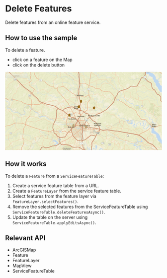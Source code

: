 # Delete Features

Delete features from an online feature service.

## How to use the sample

To delete a feature.
  - click on a feature on the Map
  - click on the delete button

<img src="DeleteFeatures.gif"/>

## How it works

To delete a `Feature` from a `ServiceFeatureTable`:


  1. Create a service feature table from a URL.
  2. Create a `FeatureLayer` from the service feature table.
  3. Select features from the feature layer via `FeatureLayer.selectFeatures()`.
  4. Remove the selected features from the ServiceFeatureTable using `ServiceFeatureTable.deleteFeaturesAsync()`.
  5. Update the table on the server using `ServiceFeatureTable.applyEditsAsync()`.


## Relevant API


  * ArcGISMap
  * Feature
  * FeatureLayer
  * MapView
  * ServiceFeatureTable

